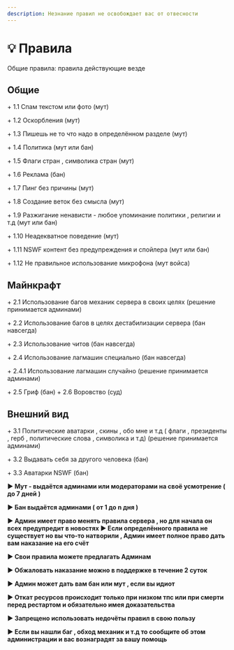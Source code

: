 ```yaml
---
description: Незнание правил не освобождает вас от отвесности
---
```


# 💡 Правила

Общие правила: правила действующие везде

## Общие&#x20;

\+ 1.1 Спам текстом или фото (мут)&#x20;

\+ 1.2 Оскорбления (мут)&#x20;

\+ 1.3 Пишешь не то что надо в определённом разделе (мут)

\+ 1.4 Политика (мут или бан)&#x20;

\+ 1.5 Флаги стран , символика стран (мут)&#x20;

\+ 1.6 Реклама (бан)

\+ 1.7 Пинг без причины (мут)

\+ 1.8 Создание веток без смысла (мут)

\+ 1.9 Разжигание ненависти - любое упоминание политики , религии и т.д (мут или бан)

\+ 1.10 Неадекватное поведение (мут)&#x20;

\+ 1.11 NSWF контент без предупреждения и спойлера (мут или бан)&#x20;

\+ 1.12 Не правильное использование микрофона (мут войса)

## Майнкрафт

\+ 2.1 Использование багов механик сервера в своих целях (решение принимается админами)&#x20;

\+ 2.2 Использование багов в целях дестабилизации сервера (бан навсегда)

\+ 2.3 Использование читов (бан навсегда)

\+ 2.4 Использование лагмашин специально (бан навсегда)&#x20;

\+ 2.4.1 Использование лагмашин случайно (решение принимается админами)&#x20;

\+ 2.5 Гриф (бан) + 2.6 Воровство (суд)

## Внешний вид

\+ 3.1 Политические аватарки , скины , обо мне и т.д ( флаги , президенты , герб , политические слова , символика и т.д) (решение принимается админами)

\+ 3.2 Выдавать себя за другого человека (бан)&#x20;

\+ 3.3 Аватарки NSWF (бан)

**► Мут - выдаётся админами или модераторами на своё усмотрение ( до 7 дней )**

**► Бан выдаётся админами ( от 1 до n дня )**&#x20;

**► Админ имеет право менять правила сервера , но для начала он всех предупредит в новостях ► Если определённого правила не существует но вы что-то натворили , Админ имеет полное право дать вам наказание на его счёт**

**► Свои правила можете предлагать Админам**&#x20;

**► Обжаловать наказание можно в поддержке в течение 2 суток**&#x20;

**► Админ может дать вам бан или мут , если вы идиот**&#x20;

**► Откат ресурсов происходит только при низком тпс или при смерти перед рестартом и обязательно имея доказательства**&#x20;

**► Запрещено использовать недочёты правил в свою пользу**&#x20;

**► Если вы нашли баг , обход механик и т.д то сообщите об этом администрации и вас вознаградят за вашу помощь**
